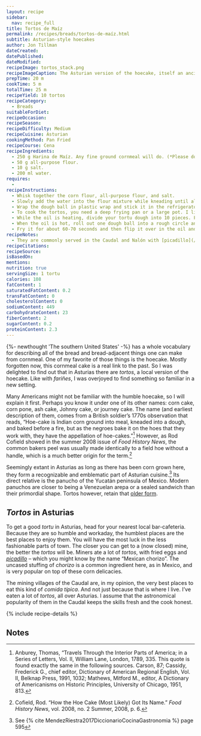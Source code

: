 ```yaml
---
layout: recipe
sidebar:
  nav: recipe_full
title: Tortos de Maíz
permalink: /recipes/breads/tortos-de-maíz.html
subtitle: Asturian-style hoecakes
author: Jon Tillman
dateCreated: 
datePublished: 
dateModified: 
recipeImage: tortos_stack.png
recipeImageCaption: The Asturian version of the hoecake, itself an ancient form of very simple cornbread found throughout the Americas, is a hearty, and easy recipe. 
prepTime: 20 m
cookTime: 5 m
totalTime: 25 m
recipeYield: 10 tortos
recipeCategory:
  - Breads
suitableForDiet:
recipeOccasion: 
recipeSeason: 
recipeDifficulty: Medium
recipeCuisine: Asturian
cookingMethod: Pan Fried
recipeCourse: Cena
recipeIngredients:
  - 250 g Harina de Maíz. Any fine ground cornmeal will do. (*Please do not use Maseca or other nixtamalized precooked arepa dough.*)
  - 50 g all-purpose flour.
  - 10 g salt.
  - 200 ml water.
requires:
  - 
recipeInstructions:
  - Whisk together the corn flour, all-purpose flour, and salt.
  - Slowly add the water into the flour mixture while kneading until all of it comes together. Keep kneading for a few minutes. You are looking for a supple, pliable dough that holds its shape.
  - Wrap the dough ball in plastic wrap and stick it in the refrigerator for 6-8 hours. Overnight is best but you can totally make the dough in the morning and cook tortos for dinner.
  - To cook the tortos, you need a deep frying pan or a large pot. I like to use a deep cast iron skillet, but any deep pot that can hold a bunch of oil is fine. Fill it up with a couple inches of corn or canola oil. I prefer corn so you can double down on the corny flavor of the tortos, but use whatever neutral oil you’d prefer if you don’t want corn oil. Heat the oil to a nice frying temperature. I aim for 300ºC.
  - While the oil is heating, divide your tortu dough into 10 pieces. Flour a work surface and a rolling pin.
  - When the oil is hot, roll out one dough ball into a rough circle and using a large spatula, transfer it to the oil. Quickly roll out a second tortu if efficiency is a concern of yours.
  - Fry it for about 60-70 seconds and then flip it over in the oil and fry another 45-60 seconds. Remove the tortu to a wire rack and place another tortu in the oil.
recipeNotes:
  - They are commonly served in the Caudal and Nalón with [picadillo](/recipes/meat/pork/picadillo.html) and a fried egg.
recipeCitations:
recipeSource: 
isBasedOn:
mentions:
nutrition: true
servingSize: 1 tortu
calories: 108
fatContent: 1
saturatedFatContent: 0.2
transFatContent: 0
cholesterolContent: 0
sodiumContent: 449
carbohydrateContent: 23
fiberContent: 2
sugarContent: 0.2
proteinContent: 2.3
---
```

{%- newthought 'The southern United States' -%} has a whole vocabulary for describing all of the bread and bread-adjacent things one can make from cornmeal. One of my favorite of those things is the hoecake. Mostly forgotten now, this cornmeal cake is a real link to the past. So I was delighted to find out that in Asturias there are *tortos*, a local version of the hoecake. Like with *fariñes*, I was overjoyed to find something so familiar in a new setting.

Many Americans might not be familiar with the humble hoecake, so I will explain it first. Perhaps you know it under one of its other names: corn cake, corn pone, ash cake, Johnny cake, or journey cake. The name (and earliest description of them, comes from a British soldier’s 1770s observation that reads, “Hoe-cake is Indian corn ground into meal, kneaded into a dough, and baked before a fire, but as the negroes bake it on the hoes that they work with, they have the appellation of hoe-cakes.”[^3] However, as Rod Cofield showed in the summer 2008 issue of *Food History News*, the common bakers peel was usually made identically to a field hoe without a handle, which is a much better origin for the term.[^1]

Seemingly extant in Asturias as long as there has been corn grown here, they form a recognizable and emblematic part of Asturian cuisine.[^2] Its direct relative is the panucho of the Yucatán peninsula of Mexico. Modern panuchos are closer to being a Venezuelan arepa or a sealed sandwich than their primordial shape. Tortos however, retain that [older form](http://elcajondesastredemaggie.blogspot.com/2020/01/panuchos-yucatecos-cocinasdelmundoyucat.html). 


## _Tortos_ in Asturias

To get a good _tortu_ in Asturias, head for your nearest local bar-cafeteria. Because they are so humble and workaday, the humblest places are the best places to enjoy them. You will have the most luck in the less fashionable parts of town. The closer you can get to a (now closed) mine, the better the _tortos_ will be. Miners ate a lot of _tortos_, with fried eggs and _[picadillo](/culture/products/embutidos/picadillo.html)_ – which you might know by the name “Mexican chorizo”. The uncased stuffing of _chorizo_ is a common ingredient here, as in Mexico, and is very popular on top of these corn delicacies.

The mining villages of the Caudal are, in my opinion, the very best places to eat this kind of _comida típica_. And not just because that is where I live. I’ve eaten a lot of _tortos_, all over Asturias. I assume that the astronomical popularity of them in the Caudal keeps the skills fresh and the cook honest.

{% include recipe-details %}

## Notes
[^1]: Cofield, Rod. “How the Hoe Cake (Most Likely) Got Its Name.” _Food History News_, vol. 2008, no. 2 Summer, 2008, p. 6.
[^2]: See {% cite MendezRiestra2017DiccionarioCocinaGastronomia %} page 595
[^3]: Anburey, Thomas, “Travels Through the Interior Parts of America; in a Series of Letters, Vol. II, William Lane, London, 1789, 335. This quote is found exactly the same in the following sources. Carson, 87; Cassidy, Frederick G., chief editor, Dictionary of American Regional English, Vol. II, Belknap Press, 1991, 1032; Mathews, Mitford M., editor, A Dictionary of Americanisms on Historic Principles, University of Chicago, 1951, 813.